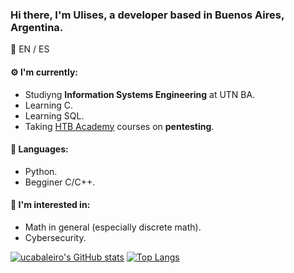 ### Hi there, I'm Ulises, a developer based in Buenos Aires, Argentina.

:speech_balloon: EN / ES

#### :gear: I'm currently:
* Studiyng **Information Systems Engineering** at UTN BA.
* Learning C.
* Learning SQL.
* Taking [HTB Academy](https://academy.hackthebox.eu/) courses on **pentesting**.

#### :toolbox: Languages:
* Python.
* Begginer C/C++.

#### :eyes: I'm interested in:
* Math in general (especially discrete math).
* Cybersecurity.

[![ucabaleiro's GitHub stats](https://github-readme-stats.vercel.app/api?username=ucabaleiro&show_icons=true&theme=onedark)](https://github.com/ucabaleiro/github-readme-stats)
[![Top Langs](https://github-readme-stats.vercel.app/api/top-langs/?username=ucabaleiro&show_icons=true&theme=onedark&layout=compact)](https://github.com/ucabaleiro/github-readme-stats)


